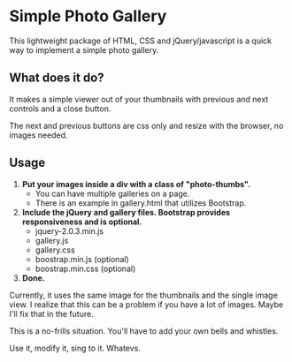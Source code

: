 <h1>Simple Photo Gallery</h1>

<p>This lightweight package of HTML, CSS and jQuery/javascript is a quick way to implement a simple photo gallery.</p>

<h2>What does it do?</h2>
<p>It makes a simple viewer out of your thumbnails with previous and next controls and a close button.</p>
<p>The next and previous buttons are css only and resize with the browser, no images needed.</p>

<h2>Usage</h2>
<ol>
	<li><strong>Put your images inside a div with a class of "photo-thumbs".</strong>
		<ul>
			<li>You can have multiple galleries on a page.</li>
			<li>There is an example in gallery.html that utilizes Bootstrap.</li>
		</ul>
	</li>
	<li><strong>Include the jQuery and gallery files.  Bootstrap provides responsiveness and is optional.</strong>
		<ul>
			<li>jquery-2.0.3.min.js</li>
			<li>gallery.js</li>
			<li>gallery.css</li>
			<li>boostrap.min.js (optional)</li>
			<li>boostrap.min.css (optional)</li>
		</ul>
	</li>
	<li><strong>Done.</strong></li>
</ol>

<p>Currently, it uses the same image for the thumbnails and the single image view. I realize that this can be a problem if you have a lot of images. Maybe I'll fix that in the future.</p>

<p>This is a no-frills situation. You'll have to add your own bells and whistles.</p>

<p>Use it, modify it, sing to it. Whatevs.</p>